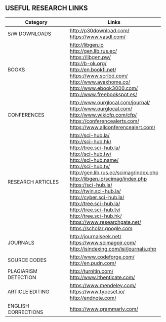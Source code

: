 ## USEFUL RESEARCH LINKS

| Category | Links |
|----------|-------|
| S/W DOWNLOADS | http://p30download.com/<br>https://www.vasdl.com/ |
| BOOKS | http://libgen.io<br>http://gen.lib.rus.ec/<br>https://libgen.pw/<br>http://b-ok.org/<br>http://en.bookfi.net/<br>https://www.scribd.com/<br>http://www.avaxhome.co/<br>http://www.ebook3000.com/<br>http://www.freebookspot.es/ |
| CONFERENCES | http://www.ourglocal.com/journal/<br>http://www.ourglocal.com/<br>http://www.wikicfp.com/cfp/<br>https://conferencealerts.com/<br>https://www.allconferencealert.com/ |
| RESEARCH ARTICLES | http://sci-hub.la/<br>http://sci-hub.hk/<br>http://tree.sci-hub.la/<br>http://sci-hub.tw/<br>http://sci-hub.name/<br>http://sci-hub.tv/<br>http://gen.lib.rus.ec/scimag/index.php<br>http://libgen.io/scimag/index.php<br>https://sci-hub.la/<br>http://twin.sci-hub.la/<br>http://cyber.sci-hub.la/<br>http://tree.sci-hub.la/<br>http://tree.sci-hub.tv/<br>http://tree.sci-hub.hk/<br>https://www.researchgate.net/<br>https://scholar.google.com |
| JOURNALS | http://journalseek.net/<br>https://www.scimagojr.com/<br>http://isindexing.com/isi/journals.php |
| SOURCE CODES | http://www.codeforge.com/<br>http://en.pudn.com/ |
| PLAGIARISM DETECTION | http://turnitin.com/<br>http://www.ithenticate.com/ |
| ARTICLE EDITING | https://www.mendeley.com/<br>https://www.typeset.io/<br>http://endnote.com/ |
| ENGLISH CORRECTIONS | https://www.grammarly.com/ |
